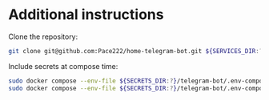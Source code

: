 # Additional instructions

Clone the repository:
```bash
git clone git@github.com:Pace222/home-telegram-bot.git ${SERVICES_DIR:?}/telegram-bot
```

Include secrets at compose time:
```bash
sudo docker compose --env-file ${SECRETS_DIR:?}/telegram-bot/.env-compose up -d
sudo docker compose --env-file ${SECRETS_DIR:?}/telegram-bot/.env-compose down
```

